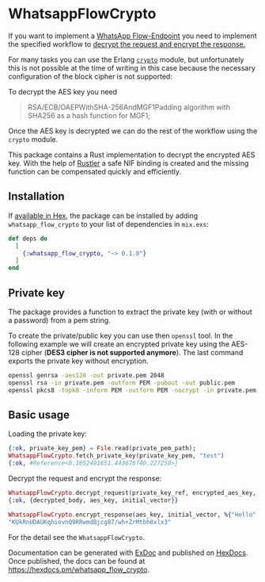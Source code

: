 # WhatsappFlowCrypto

If you want to implement a [WhatsApp Flow-Endpoint](https://developers.facebook.com/docs/whatsapp/flows/guides/implementingyourflowendpoint)
you need to implement the specified workflow to [decrypt the request and encrypt the response.](https://developers.facebook.com/docs/whatsapp/flows/guides/implementingyourflowendpoint#request-decryption-and-encryption)

For many tasks you can use the Erlang [`crypto`](https://www.erlang.org/doc/apps/crypto/crypto.html) module, but unfortunately this is not possible at the time of writing 
in this case because the necessary configuration of the block cipher is not supported:

To decrypt the AES key you need 

> RSA/ECB/OAEPWithSHA-256AndMGF1Padding algorithm with SHA256 as a hash function for MGF1;

Once the AES key is decrypted we can do the rest of the workflow using the `crypto` module.

This package contains a Rust implementation to decrypt the encrypted AES key. With the help 
of [Rustler](https://github.com/rusterlium/rustler) a safe NIF binding is created
and the missing function can be compensated quickly and efficiently.

## Installation

If [available in Hex](https://hex.pm/docs/publish), the package can be installed
by adding `whatsapp_flow_crypto` to your list of dependencies in `mix.exs`:

```elixir
def deps do
  [
    {:whatsapp_flow_crypto, "~> 0.1.0"}
  ]
end
```

## Private key

The package provides a function to extract the private key (with or without a password) from a pem string.

To create the private/public key you can use then `openssl` tool. In the following example
we will create an encrypted private key using the AES-128 cipher (**DES3 cipher is not supported anymore**).
The last command exports the private key without encryption.

```bash
openssl genrsa -aes128 -out private.pem 2048
openssl rsa -in private.pem -outform PEM -pubout -out public.pem
openssl pkcs8 -topk8 -inform PEM -outform PEM -nocrypt -in private.pem -out unencrypted-private.pem
```

## Basic usage

Loading the private key:
```elixir
{:ok, private_key_pem} = File.read(private_pem_path);
WhatsappFlowCrypto.fetch_private_key(private_key_pem, "test")
{:ok, #Reference<0.1652491651.443678740.227250>}

```
Decrypt the request and encrypt the response:
```elixir
WhatsappFlowCrypto.decrypt_request(private_key_ref, encrypted_aes_key, initial_vector, encrypted_flow_data)
{:ok, {decrypted_body, aes_key, initial_vector}}

WhatsappFlowCrypto.encrypt_response(aes_key, initial_vector, %{"Hello" => "World"})
"KUkRnUDAUKqhiovnQ9RRwmdBjcg87/wh+ZrMtbh8xlx3"
```

For the detail see the `WhatsappFlowCrypto`.

Documentation can be generated with [ExDoc](https://github.com/elixir-lang/ex_doc)
and published on [HexDocs](https://hexdocs.pm). Once published, the docs can
be found at <https://hexdocs.pm/whatsapp_flow_crypto>.